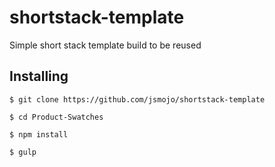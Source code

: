 # shortstack-template

Simple short stack template build to be reused

## Installing

```
$ git clone https://github.com/jsmojo/shortstack-template
```

```
$ cd Product-Swatches 
```

```
$ npm install 
```


```
$ gulp
```
